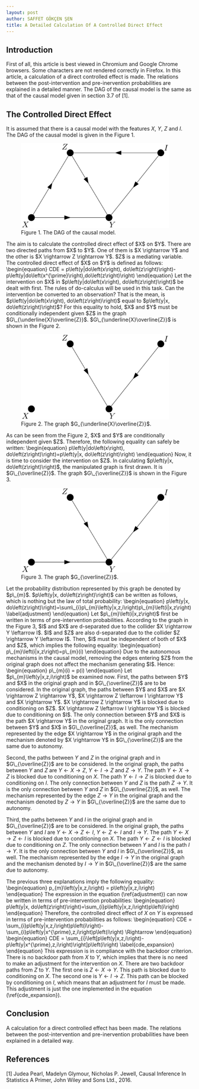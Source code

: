```yaml
---
layout: post
author: SAFFET GÖKÇEN ŞEN
title: A Detailed Calculation Of A Controlled Direct Effect
---
```

## Introduction
First of all, this article is best viewed in Chromium and Google Chrome browsers. Some characters are not rendered correctly in Firefox. In this article, a calculation of a direct controlled effect is made. The relations between the post-intervention and pre-inervention probabilities are explained in a detailed manner. The DAG of the causal model is the same as that of the causal model given in section 3.7 of [1].
## The Controlled Direct Effect
It is assumed that there is a causal model with the features $X$, $Y$, $Z$ and $I$. The DAG of the causal model is given in the Figure 1.
<figure>
   <img src="/assets/controlled_direct_effect_dag.png" style="max-width: 400px;">
   <figcaption>Figure 1. The DAG of the causal model.</figcaption>
</figure>
The aim is to calculate the controlled direct effect of $X$ on $Y$. There are two directed paths from $X$ to $Y$. One of them is $X \rightarrow Y$ and the other is $X \rightarrow Z \rightarrow Y$. $Z$ is a mediating variable. The controlled direct effect of $X$ on $Y$ is defined as follows:
\begin{equation}
    CDE = p\left(y|do\left(x\right), do\left(z\right)\right)-p\left(y|do\left(x^{\prime}\right),do\left(z\right)\right)
\end{equation}
Let the intervention on $X$ in $p\left(y|do\left(x\right), do\left(z\right)\right)$ be dealt with first. The rules of do-calculus will be used in this task. Can the intervention be converted to an observation? That is the mean, is $p\left(y|do\left(x\right), do\left(z\right)\right)$ equal to $p\left(y|x, do\left(z\right)\right)$? For this equality to hold, $X$ and $Y$ must be conditionally independent given $Z$ in the graph $G\_{\underline{X}\overline{Z}}$. $G\_{\underline{X}\overline{Z}}$ is shown in the Figure 2.
<figure>
   <img src="/assets/controlled_direct_effect_dag2.png" style="max-width: 400px;">
   <figcaption>Figure 2. The graph $G_{\underline{X}\overline{Z}}$.</figcaption>
</figure>
As can be seen from the Figure 2, $X$ and $Y$ are conditionally independent given $Z$. Therefore, the following equality can safely be written:
\begin{equation}
    p\left(y|do\left(x\right), do\left(z\right)\right)=p\left(y|x, do\left(z\right)\right)
\end{equation}
Now, it is time to consider the intervention on $Z$. In calculating $p\left(y|x, do\left(z\right)\right)$, the manipulated graph is first drawn. It is $G\_{\overline{Z}}$. The graph $G\_{\overline{Z}}$ is shown in the Figure 3.
<figure>
   <img src="/assets/controlled_direct_effect_dag3.png" style="max-width: 400px;">
   <figcaption>Figure 3. The graph $G_{\overline{Z}}$.</figcaption>
</figure>
Let the probability distribution represented by this graph be denoted by $p\_{m}$. $p\left(y|x, do\left(z\right)\right)$ can be written as follows, which is nothing but the law of total probability:
\begin{equation}
    p\left(y|x, do\left(z\right)\right)=\sum\_{i}p\_{m}\left(y|x,z,i\right)p\_{m}\left(i|x,z\right)
    \label{adjustment}
\end{equation}
Let $p\_{m}\left(i|x,z\right)$ first be written in terms of pre-intervention probabilities. According to the graph in the Figure 3, $I$ and $X$ are d-separated due to the collider $X \rightarrow Y \leftarrow I$. $I$ and $Z$ are also d-separated due to the collider $Z \rightarrow Y \leftarrow I$. Then, $I$ must be independent of both of $X$ and $Z$, which implies the following equality:
\begin{equation}
    p\_{m}\left(i|x,z\right)=p\_{m}(i)
\end{equation}
Due to the autonomous mechanisms in the causal model, removing the edges entering $Z$ from the original graph does not affect the mechanism generating $I$. Hence:
\begin{equation}
    p\_{m}(i) = p(i)
\end{equation}
Let $p\_{m}\left(y|x,z,i\right)$ be examined now. First, the paths between $Y$ and $X$ in the original graph and in $G\_{\overline{Z}}$ are to be considered. In the original graph, the paths between $Y$ and $X$ are $X \rightarrow Z \rightarrow Y$, $X \rightarrow Z \leftarrow I \rightarrow Y$ and $X \rightarrow Y$. $X \rightarrow Z \rightarrow Y$ is blocked due to conditioning on $Z$. $X \rightarrow Z \leftarrow I \rightarrow Y$ is blocked due to conditioning on $I$. The only connection between $Y$ and $X$ is the path $X \rightarrow Y$ in the original graph. It is the only connection between $Y$ and $X$ in $G\_{\overline{Z}}$, as well. The mechanism represented by the edge $X \rightarrow Y$ in the original graph and the mechanism denoted by $X \rightarrow Y$ in $G\_{\overline{Z}}$ are the same due to autonomy.

Second, the paths between $Y$ and $Z$ in the original graph and in $G\_{\overline{Z}}$ are to be considered. In the original graph, the paths between $Y$ and $Z$ are $Y \leftarrow X \rightarrow Z$, $Y \leftarrow I \rightarrow Z$ and $Z \rightarrow Y$. The path $Y \leftarrow X \rightarrow Z$ is blocked due to conditioning on $X$. The path $Y \leftarrow I \rightarrow Z$ is blocked due to conditioning on $I$. The only connection between $Y$ and $Z$ is the path $Z \rightarrow Y$. It is the only connection between $Y$ and $Z$ in $G\_{\overline{Z}}$, as well. The mechanism represented by the edge $Z \rightarrow Y$ in the original graph and the mechanism denoted by $Z \rightarrow Y$ in $G\_{\overline{Z}}$ are the same due to autonomy.

Third, the paths between $Y$ and $I$ in the original graph and in $G\_{\overline{Z}}$ are to be considered. In the original graph, the paths between $Y$ and $I$ are $Y \leftarrow X \rightarrow Z \leftarrow I$, $Y \leftarrow Z \leftarrow I$ and $I \rightarrow Y$. The path $Y \leftarrow X \rightarrow Z \leftarrow I$ is blocked due to conditioning on $X$. The path $Y \leftarrow Z \leftarrow I$ is blocked due to conditioning on $Z$. The only connection between $Y$ and $I$ is the path $I \rightarrow Y$. It is the only connection between $Y$ and $I$ in $G\_{\overline{Z}}$, as well. The mechanism represented by the edge $I \rightarrow Y$ in the original graph and the mechanism denoted by $I \rightarrow Y$ in $G\_{\overline{Z}}$ are the same due to autonomy.

The previous three explanations imply the following equality:
\begin{equation}
    p\_{m}\left(y|x,z,i\right) = p\left(y|x,z,i\right)
\end{equation}
The expression in the equation (\ref{adjustment}) can now be written in terms of pre-intervention probabilities:
\begin{equation}
    p\left(y|x, do\left(z\right)\right)=\sum\_{i}p\left(y|x,z,i\right)p\left(i\right)
\end{equation}
Therefore, the controlled direct effect of $X$ on $Y$ is expressed in terms of pre-intervention probabilities as follows:
\begin{equation}
    CDE = \sum\_{i}p\left(y|x,z,i\right)p\left(i\right)-\sum\_{i}p\left(y|x^{\prime},z,i\right)p\left(i\right) \Rightarrow
\end{equation}
\begin{equation}
    CDE = \sum\_{i}\left[p\left(y|x,z,i\right)-p\left(y|x^{\prime},z,i\right)\right]p\left(i\right)
    \label{cde\_expansion}
\end{equation}
This expression is in compliance with the backdoor criterion. There is no backdoor path from $X$ to $Y$, which implies that there is no need to make an adjustment for the intervention on $X$. There are two backdoor paths from $Z$ to $Y$. The first one is $Z \leftarrow X \rightarrow Y$. This path is blocked due to conditioning on $X$. The second one is $Y \leftarrow I \rightarrow Z$. This path can be blocked by conditioning on $I$, which means that an adjustment for $I$ must be made. This adjustment is just the one implemented in the equation (\ref{cde_expansion}).
## Conclusion
A calculation for a direct controlled effect has been made. The relations between the post-intervention and pre-inervention probabilities have been explained in a detailed way.
## References
[1] Judea Pearl, Madelyn Glymour, Nicholas P. Jewell, Causal Inference In Statistics A Primer, John Wiley and Sons Ltd., 2016.
